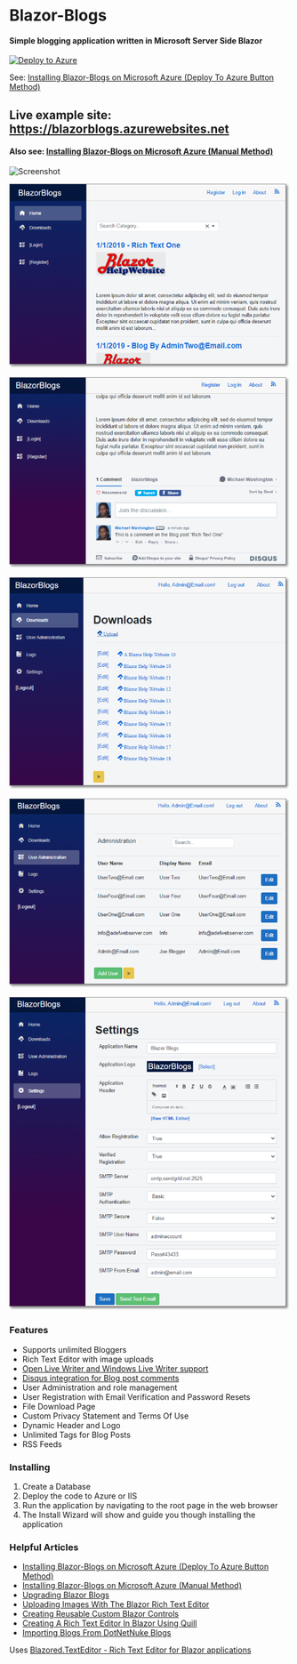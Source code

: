 # Blazor-Blogs
#### Simple blogging application written in Microsoft Server Side Blazor

[![Deploy to Azure](https://aka.ms/deploytoazurebutton)](https://portal.azure.com/#create/Microsoft.Template/uri/https%3A%2F%2Fraw.githubusercontent.com%2FADefWebserver%2FBlazor-Blogs%2Fmain%2Fazuredeploy.json)

See: [Installing Blazor-Blogs on Microsoft Azure (Deploy To Azure Button Method)](https://blazorblogs.azurewebsites.net/ViewBlogPost/1008 "Installing Blazor-Blogs on Microsoft Azure")

## Live example site: https://blazorblogs.azurewebsites.net
#### Also see: [Installing Blazor-Blogs on Microsoft Azure (Manual Method)](https://blazorblogs.azurewebsites.net/ViewBlogPost/1007 "Installing Blazor-Blogs on Microsoft Azure")


![Screenshot](Animation.gif)

![Screenshot](Screenshot001.png)

![Screenshot](Screenshot006.png)

![Screenshot](Screenshot003.png)

![Screenshot](Screenshot004.png)

![Screenshot](Screenshot005.png)

### Features

* Supports unlimited Bloggers
* Rich Text Editor with image uploads 
* [Open Live Writer and Windows Live Writer support](https://blazorblogs.azurewebsites.net/ViewBlogPost/1005)
* [Disqus integration for Blog post comments](https://blazorblogs.azurewebsites.net/ViewBlogPost/1004)
* User Administration and role management
* User Registration with Email Verification and Password Resets
* File Download Page
* Custom Privacy Statement and Terms Of Use
* Dynamic Header and Logo
* Unlimited Tags for Blog Posts
* RSS Feeds

### Installing

1) Create a Database
2) Deploy the code to Azure or IIS
3) Run the application by navigating to the root page in the web browser
4) The Install Wizard will show and guide you though installing the application

### Helpful Articles

* [Installing Blazor-Blogs on Microsoft Azure (Deploy To Azure Button Method)](https://blazorblogs.azurewebsites.net/ViewBlogPost/1008 "Installing Blazor-Blogs on Microsoft Azure")
* [Installing Blazor-Blogs on Microsoft Azure (Manual Method)](https://blazorblogs.azurewebsites.net/ViewBlogPost/1007 "Installing Blazor-Blogs on Microsoft Azure")
* [Upgrading Blazor Blogs](https://blazorblogs.azurewebsites.net/ViewBlogPost/1011 "Upgrading Blazor Blogs")
* [Uploading Images With The Blazor Rich Text Editor](http://blazorhelpwebsite.com/Blog/tabid/61/EntryId/4369/Uploading-Images-With-The-Blazor-Rich-Text-Editor.aspx "Uploading Images With The Blazor Rich Text Editor")
* [Creating Reusable Custom Blazor Controls](http://blazorhelpwebsite.com/Blog/tabid/61/EntryId/4365/Creating-Reusable-Custom-Blazor-Controls.aspx "Creating Reusable Custom Blazor Controls")
* [Creating A Rich Text Editor In Blazor Using Quill](http://blazorhelpwebsite.com/Blog/tabid/61/EntryId/4364/Creating-A-Rich-Text-Editor-In-Blazor-Using-Quill.aspx "Creating A Rich Text Editor In Blazor Using Quill")
* [Importing Blogs From DotNetNuke Blogs](https://blazorblogs.azurewebsites.net/ViewBlogPost/1012 "Importing Blogs From DotNetNuke Blogs")

Uses [Blazored.TextEditor - Rich Text Editor for Blazor applications](https://github.com/Blazored/TextEditor "Blazored.TextEditor - Rich Text Editor for Blazor applications")
